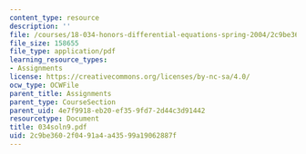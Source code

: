 ```yaml
---
content_type: resource
description: ''
file: /courses/18-034-honors-differential-equations-spring-2004/2c9be3602f0491a4a43599a19062887f_034soln9.pdf
file_size: 158655
file_type: application/pdf
learning_resource_types:
- Assignments
license: https://creativecommons.org/licenses/by-nc-sa/4.0/
ocw_type: OCWFile
parent_title: Assignments
parent_type: CourseSection
parent_uid: 4e7f9918-eb20-ef35-9fd7-2d44c3d91442
resourcetype: Document
title: 034soln9.pdf
uid: 2c9be360-2f04-91a4-a435-99a19062887f
---
```

